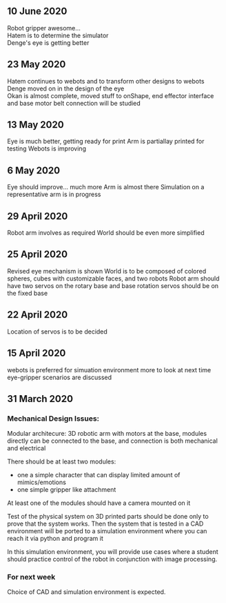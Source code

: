 ## 10 June 2020
Robot gripper awesome...  
Hatem is to determine the simulator  
Denge's eye is getting better  

## 23 May 2020
Hatem continues to webots and to transform other designs to webots  
Denge moved on in the design of the eye  
Okan is almost complete, moved stuff to onShape, end effector interface and base motor belt connection will be studied

## 13 May 2020
Eye is much better, getting ready for print
Arm is partiallay printed for testing
Webots is improving

## 6 May 2020
Eye should improve... much more
Arm is almost there
Simulation on a representative arm is in progress

## 29 April 2020
Robot arm involves as required
World should be even more simplified

## 25 April 2020
Revised eye mechanism is shown
World is to be composed of colored spheres, cubes with customizable faces, and two robots
Robot arm should have two servos on the rotary base and base rotation servos should be on the fixed base

## 22 April 2020
Location of servos is to be decided


## 15 April 2020
webots is preferred for simuation environment
more to look at next time
eye-gripper scenarios are discussed


## 31 March 2020


### Mechanical Design Issues:  

Modular architecure: 3D robotic arm with motors at the base, 
modules directly can be connected to the base, and connection is both mechanical and electrical

There should be at least two modules:
- one a simple character that can display limited amount of mimics/emotions
- one simple gripper like attachment

At least one of the modules should have a camera mounted on it

Test of the physical system on 3D printed parts should be done only to prove that the system works.
Then the system that is tested in a CAD environment will be ported to a simulation environment 
where you can reach it via python and program it

In this simulation environment, you will provide use cases where a student should practice control of the robot
in conjunction with image processing.

### For next week
Choice of CAD and simulation environment is expected.

